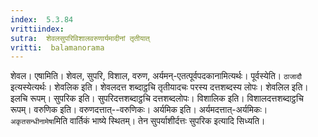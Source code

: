 ```yaml
---
index:  5.3.84
vrittiindex: 
sutra:  शेवलसुपरिविशालवरुणार्यमादीनां तृतीयात्
vritti:  balamanorama 
---
```


शेवल। एषामिति। शेवल, सुपरि, विशाल, वरुण, अर्यमन्-एतत्पूर्वपदकानामित्यर्थः। पूर्वस्येति। `ठाजादौ` इत्यस्येत्यर्थः। शेवलिक इति। शेवलदत्त शब्दाट्ठचि तृतीयादचः परस्य दत्तशब्दस्य लोपः। शेवलिल इति। इलचि रूपम्। सुपरिक इति। सुपरिदत्तशब्दाट्ठचि दत्तशब्दलोपः। विशालिक इति। विशालदत्तशब्दाट्ठचि रूपम्। वरुणिक इति। वरुणदत्तात्--वरुणिकः। अर्यमिक इति। अर्यमदत्तात्-अर्यमिकः। `अकृतसन्धीनामेषा`मिति वार्तिकं भाष्ये स्थितम्। तेन सुपर्याशीर्दत्तः सुपरिक इत्यादि सिध्यति। 

